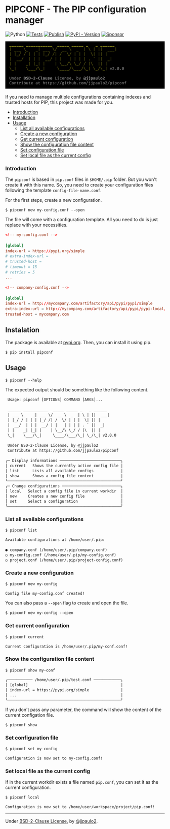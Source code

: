 # PIPCONF - The PIP configuration manager

![Python](https://img.shields.io/badge/Python-3.8_%7C_3.9_%7C_3.10_%7C_3.11_%7C_3.12-green)
[![Tests](https://github.com/jjpaulo2/pipconf/actions/workflows/tests.yaml/badge.svg?branch=main)](https://github.com/jjpaulo2/pipconf/actions/workflows/tests.yaml)
[![Publish](https://github.com/jjpaulo2/pipconf/actions/workflows/publish.yaml/badge.svg)](https://github.com/jjpaulo2/pipconf/actions/workflows/publish.yaml)
[![PyPI - Version](https://img.shields.io/pypi/v/pipconf)](https://pypi.org/project/pipconf/)
[![Sponsor](https://img.shields.io/badge/Sponsor-Pipconf-deeppink)](https://github.com/sponsors/jjpaulo2)

![](screenshot.png)

If you need to manage multiple configurations containing indexes and trusted hosts for PIP, this project was made for you.

- [Introduction](#introduction)
- [Installation](#instalation)
- [Usage](#usage)
    - [List all available configurations](#list-all-available-configurations)
    - [Create a new configuration](#create-a-new-configuration)
    - [Get current configuration](#get-current-configuration)
    - [Show the configuration file content](#show-the-configuration-file-content)
    - [Set configuration file](#set-configuration-file)
    - [Set local file as the current config](#set-local-file-as-the-current-config)



### Introduction

The `pipconf` is based in `pip.conf` files in `$HOME/.pip` folder. But you won't create it with this name. So, you need to create your configuration files following the template `config-file-name.conf`. 

For the first steps, create a new configuration.

```shell
$ pipconf new my-config.conf --open
```

The file will come with a configuration template. All you need to do is just replace with your necessities.

```toml
<!-- my-config.conf -->

[global]
index-url = https://pypi.org/simple
# extra-index-url = 
# trusted-host = 
# timeout = 15
# retries = 5
...
```

```toml
<!-- company-config.conf -->

[global]
index-url = http://mycompany.com/artifactory/api/pypi/pypi/simple
extra-index-url = http://mycompany.com/artifactory/api/pypi/pypi-local/simple/
trusted-host = mycompany.com
```

## Instalation

The package is available at [pypi.org](https://pypi.org/project/pipconf/). Then, you can install it using pip.

```shell
$ pip install pipconf
```

## Usage

```shell
$ pipconf --help
```
The expected output should be something like the following content.

```
 Usage: pipconf [OPTIONS] COMMAND [ARGS]...         
                                                    
 ______ ___________  _____ _____ _   _ ______       
 | ___ \_   _| ___ \/  __ \  _  | \ | ||  ___|      
 | |_/ / | | | |_/ /| /  \/ | | |  \| || |          
 |  __/  | | |  __/ | |   | | | | . ` ||  _|        
 | |    _| |_| |    | \__/\ \_/ / |\  || |          
 \_|    \___/\_|     \____/\___/\_| \_/\_| v2.0.0   
                                                    
 Under BSD-2-Clause License, by @jjpaulo2           
 Contribute at https://github.com/jjpaulo2/pipconf  
                                                    
╭─ Display informations ───────────────────────────╮
│ current   Shows the currently active config file │
│ list      Lists all available configs            │
│ show      Shows a config file content            │
╰──────────────────────────────────────────────────╯
╭─ Change configurations ──────────────────────────╮
│ local   Select a config file in current workdir  │
│ new     Creates a new config file                │
│ set     Select a configuration                   │
╰──────────────────────────────────────────────────╯
```

### List all available configurations

```shell
$ pipconf list
```
```
Available configurations at /home/user/.pip:

● company.conf (/home/user/.pip/company.conf)
○ my-config.conf (/home/user/.pip/my-config.conf)
○ project.conf (/home/user/.pip/project-config.conf)
```

### Create a new configuration

```shell
$ pipconf new my-config
```
```
Config file my-config.conf created!
```

You can also pass a `--open` flag to create and open the file.

```shell
$ pipconf new my-config --open
```

### Get current configuration

```shell
$ pipconf current
```
```
Current configuration is /home/user/.pip/my-conf.conf!
```

### Show the configuration file content

```shell
$ pipconf show my-conf
```
```
╭─────────── /home/user/.pip/test.conf ────────────╮
│ [global]                                         │
│ index-url = https://pypi.org/simple              │
│ ...                                              │
╰──────────────────────────────────────────────────╯
```

If you don't pass any parameter, the command will show the content of the current configation file.

```shell
$ pipconf show
```

### Set configuration file

```shell
$ pipconf set my-config
```
```
Configuration is now set to my-config.conf!
```

### Set local file as the current config

If in the current workdir exists a file named `pip.conf`, you can set it as the current configuration.

```shell
$ pipconf local
```
```
Configuration is now set to /home/user/workspace/project/pip.conf!
```

---

Under [BSD-2-Clause License](./LICENSE), by [@jjpaulo2](https://github.com/jjpaulo2).
